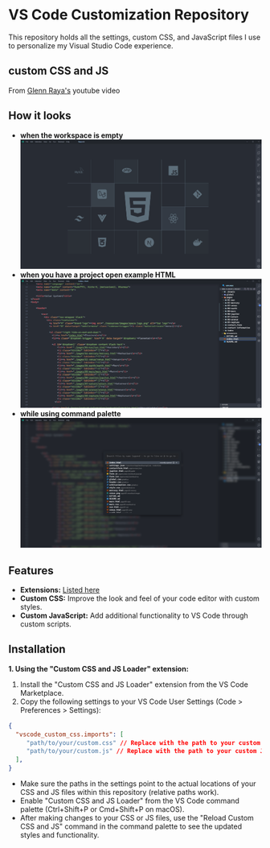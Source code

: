 # VS Code Customization Repository

This repository holds all the settings, custom CSS, and JavaScript files I use to personalize my Visual Studio Code experience.

## custom CSS and JS

From [Glenn Raya's](https://www.youtube.com/watch?v=9_I0bySQoCs) youtube video

## How it looks

* **when the workspace is empty**
![empty workspace](./img/vis1.png)
* **when you have a project open example HTML**
![with a project](./img/vis2.png)
* **while using command palette**
![while using command palette](./img/vis3.png)

## Features

* **Extensions:** [Listed here](./extensions.md)
* **Custom CSS:** Improve the look and feel of your code editor with custom styles.
* **Custom JavaScript:** Add additional functionality to VS Code through custom scripts.

## Installation

**1. Using the "Custom CSS and JS Loader" extension:**

1. Install the "Custom CSS and JS Loader" extension from the VS Code Marketplace.
2. Copy the following settings to your VS Code User Settings (Code > Preferences > Settings):

```json
{
  "vscode_custom_css.imports": [
     "path/to/your/custom.css" // Replace with the path to your custom CSS file
     "path/to/your/custom.js" // Replace with the path to your custom JS file (optional)
  ],
}
```

* Make sure the paths in the settings point to the actual locations of your CSS and JS files within this repository (relative paths work).
* Enable "Custom CSS and JS Loader" from the VS Code command palette (Ctrl+Shift+P or Cmd+Shift+P on macOS).
* After making changes to your CSS or JS files, use the "Reload Custom CSS and JS" command in the command palette to see the updated styles and functionality.
